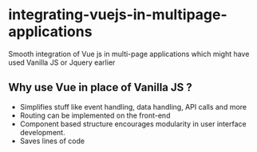# integrating-vuejs-in-multipage-applications
Smooth integration of Vue js in multi-page applications which might have used Vanilla JS or Jquery earlier


## Why use Vue in place of Vanilla JS ?

- Simplifies stuff like event handling, data handling, API calls and more
- Routing can be implemented on the front-end
- Component based structure encourages modularity in user interface development.
- Saves lines of code

